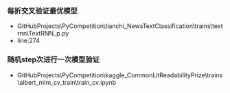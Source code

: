 ### 每折交叉验证最优模型

* GitHubProjects\PyCompetition\tianchi_NewsTextClassification\trains\textrnn\TextRNN_p.py
* line:274

### 随机step次进行一次模型验证

* GitHubProjects\PyCompetition\kaggle_CommonLitReadabilityPrize\trains\albert_mlm_cv_train\train_cv.ipynb